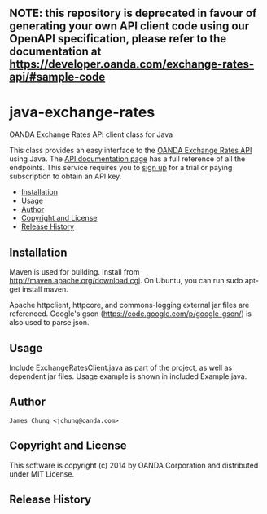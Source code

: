 ## NOTE: this repository is deprecated in favour of generating your own API client code using our OpenAPI specification, please refer to the documentation at https://developer.oanda.com/exchange-rates-api/#sample-code

java-exchange-rates
===================
OANDA Exchange Rates API client class for Java

This class provides an easy interface to the [OANDA Exchange Rates API](http://www.oanda.com/rates) using Java. The [API documentation page](http://developer.oanda.com/exchange-rates-api/) has a full reference of all the endpoints.  This service requires you to [sign up](http://www.oanda.com/rates/#pricing) for a trial or paying subscription to obtain an API key.

- [Installation](#installation)
- [Usage](#usage)
- [Author](#author)
- [Copyright and License](#copyright_license)
- [Release History](#release_history)

## <a name="installation"></a>Installation
Maven is used for building. Install from http://maven.apache.org/download.cgi. On Ubuntu, you can run sudo apt-get install maven.

Apache httpclient, httpcore, and commons-logging external jar files are referenced.
Google's gson (https://code.google.com/p/google-gson/) is also used to parse json.

## <a name="usage"></a>Usage

Include ExchangeRatesClient.java as part of the project, as well as dependent jar files.
Usage example is shown in included Example.java.

## <a name="author"></a>Author

    James Chung <jchung@oanda.com>

## <a name="copyright_license"></a>Copyright and License

This software is copyright (c) 2014 by OANDA Corporation and distributed under MIT License.

## <a name="release_history"></a>Release History
